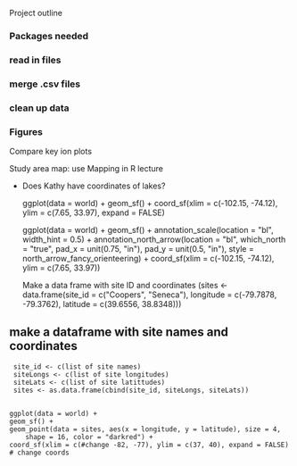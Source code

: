 Project outline
### Packages needed


### read in files

### merge .csv files


### clean up data



### Figures
Compare key ion plots

Study area map: use Mapping in R lecture
- Does Kathy have coordinates of lakes?
    
    ggplot(data = world) +
    geom_sf() +
    coord_sf(xlim = c(-102.15, -74.12), ylim = c(7.65, 33.97), expand = FALSE)

    ggplot(data = world) +
    geom_sf() +
    annotation_scale(location = "bl", width_hint = 0.5) +
    annotation_north_arrow(location = "bl", which_north = "true", 
        pad_x = unit(0.75, "in"), pad_y = unit(0.5, "in"),
        style = north_arrow_fancy_orienteering) +
    coord_sf(xlim = c(-102.15, -74.12), ylim = c(7.65, 33.97))

  Make a data frame with site ID and coordinates
    (sites <- data.frame(site_id = c("Coopers", "Seneca"), longitude = c(-79.7878, -79.3762), latitude = c(39.6556, 38.8348)))


## make a dataframe with site names and coordinates
     site_id <- c(list of site names)
     siteLongs <- c(list of site longitudes)
     siteLats <- c(list of site latittudes)
     sites <- as.data.frame(cbind(site_id, siteLongs, siteLats))


    ggplot(data = world) +
    geom_sf() +
    geom_point(data = sites, aes(x = longitude, y = latitude), size = 4, 
        shape = 16, color = "darkred") +
    coord_sf(xlim = c(#change -82, -77), ylim = c(37, 40), expand = FALSE) # change coords


